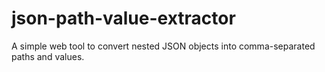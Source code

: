 # json-path-value-extractor
A simple web tool to convert nested JSON objects into comma-separated paths and values.

